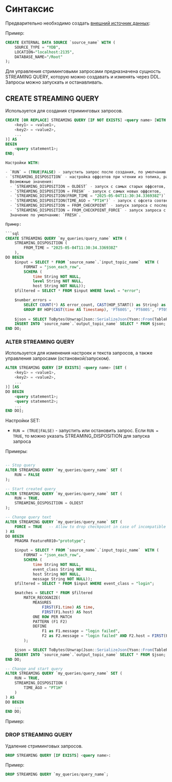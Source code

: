 # Синтаксис

Предварительно необходимо создать [внешний источник данных](../datamodel/external_data_source):

Пример:

```sql
CREATE EXTERNAL DATA SOURCE `source_name` WITH (
    SOURCE_TYPE = "YDB",
    LOCATION="localhost:2135",
    DATABASE_NAME="/Root"
);
```

Для управления стриминговыми запросами предназначена сущность STREAMING QUERY, которую можно создавать и изменять через DDL.
Запросы можно запускать и останавливать.

## CREATE STREAMING QUERY

Используется для создания стриминговых запросов.

```sql
CREATE [OR REPLACE] STREAMING QUERY [IF NOT EXISTS] <query name> [WITH (
    <key1> = <value1>,
    <key2> = <value2>,
    ...
)] AS
BEGIN
    <query statement1>;
END;

Настройки WITH:

- `RUN` = (TRUE|FALSE) - запустить запрос после создания, по умолчанию TRUE
- `STREAMING_DISPOSITION` - настройка оффсетов при чтении из топика, разрешённые значения:
  Возможные значения:
  - `STREAMING_DISPOSITION = OLDEST` - запуск с самых старых оффсетов,
  - `STREAMING_DISPOSITION = FRESH` - запуск с самых новых оффсетов,
  - `STREAMING_DISPOSITION(FROM_TIME = "2025-05-04T11:30:34.336938Z")` - запуск с офсета соответствующего определённому UTC времени,
  - `STREAMING_DISPOSITION(TIME_AGO = "PT1H")` - запуск с офсета соответствующего некоторому времени до текущего момента в формате ISO 8601,
  - `STREAMING_DISPOSITION = FROM_CHECKPOINT` - запуск запроса с последнего чекпоинта, если чекпоинта нету, то будет возвращена ошибка,
  - `STREAMING_DISPOSITION = FROM_CHECKPOINT_FORCE` - запуск запроса с последнего чекпоинта, если чекпоинта нету, то будет использоваться OLDEST офсет.
  Значение по умолчанию: `FRESH`.

Пример:

```sql
CREATE STREAMING QUERY `my_queries/query_name` WITH (
    STREAMING_DISPOSITION (
        FROM_TIME = "2025-05-04T11:30:34.336938Z"
    ),
DO BEGIN
    $input = SELECT * FROM `source_name`.`input_topic_name`  WITH (
        FORMAT = "json_each_row",
        SCHEMA (
            time String NOT NULL,
            level String NOT NULL,
            host String NOT NULL));
    $filtered = SELECT * FROM $input WHERE level = "error";

    $number_errors =
        SELECT COUNT(*) AS error_count, CAST(HOP_START() as String) as ts FROM $filtered
        GROUP BY HOP(CAST(time AS Timestamp), 'PT600S', 'PT600S', 'PT0S'), host;
    
    $json = SELECT ToBytes(Unwrap(Json::SerializeJson(Yson::From(TableRow())))) FROM $number_errors;
    INSERT INTO `source_name`.`output_topic_name` SELECT * FROM $json;
END DO;
```

### ALTER STREAMING QUERY

Используется для изменения настроек и текста запросов, а также управления запросами (остановкой/запуском).

```sql
ALTER STREAMING QUERY [IF EXISTS] <query name> [SET (
    <key1> = <value1>,
    <key2> = <value2>,
    ...
)] [AS
DO BEGIN
    <query statement1>;
    <query statement2>;
    ...
END DO];
```

Настройки SET:
- `RUN = (TRUE|FALSE)` - запустить или остановить запрос.
Если `RUN = TRUE`, то можно указать STREAMING_DISPOSITION для запуска запроса

Примеры:

```sql

-- Stop query
ALTER STREAMING QUERY `my_queries/query_name` SET (
    RUN = FALSE
);

-- Start created query
ALTER STREAMING QUERY `my_queries/query_name` SET (
    RUN = TRUE,
    STREAMING_DISPOSITION = OLDEST
);

-- Change query text
ALTER STREAMING QUERY `my_queries/query_name` SET (
    FORCE = TRUE   -- Allow to drop checkpoint in case of incompatible changes in query.
) AS
DO BEGIN
    PRAGMA FeatureR010="prototype";

    $input = SELECT * FROM `source_name`.`input_topic_name`  WITH (
        FORMAT = "json_each_row",
        SCHEMA (
            time String NOT NULL,
            event_class String NOT NULL,
            host String NOT NULL,
            message String NOT NULL));
    $filtered = SELECT * FROM $input WHERE event_class = "login";

    $matches = SELECT * FROM $filtered 
        MATCH_RECOGNIZE(
            MEASURES
                FIRST(F1.time) AS time,
                FIRST(F1.host) AS host
            ONE ROW PER MATCH
            PATTERN (F1 F2)
            DEFINE 
                F1 as F1.message = "login failed",
                F2 as F2.message = "login failed" AND F2.host = FIRST(F1.host)
        );

    $json = SELECT ToBytes(Unwrap(Json::SerializeJson(Yson::From(TableRow())))) FROM $matches;
    INSERT INTO `source_name`.`output_topic_name` SELECT * FROM $json;
END DO;

-- Change and start query
ALTER STREAMING QUERY `my_queries/query_name` SET (
    RUN = TRUE,
    STREAMING_DISPOSITION (
        TIME_AGO = "PT1H"
    )
) AS
DO BEGIN
    ...
END DO;
```

Пример:

### DROP STREAMING QUERY

Удаление стриминговых запросов.

```sql
DROP STREAMING QUERY [IF EXISTS] <query name>:
```

Пример:

```sql
DROP STREAMING QUERY `my_queries/query_name`;
```
